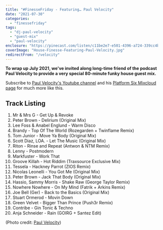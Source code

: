 ```yaml
---
title: "#FinesseFriday - Featuring… Paul Velocity"
date: "2021-07-30"
categories:
  - "finessefriday"
tags:
  - "dj-paul-velocity"
  - "guest-mix"
  - "paul-velocity"
enclosure: "https://pinecast.com/listen/c11be2e7-e501-4396-a724-339cc4bc093a.mp3 197674785 audio/mpeg "
coverImage: "House-Finesse-Featuring-Paul-Velocity.jpg"
redirectFrom: "/velocity"
---
```


**To wrap up July 2021, we've invited along long-time friend of the podcast Paul Velocity to provide a very special 80-minute funky house guest mix.**

Subscribe to [Paul Velocity's Youtube channel](https://www.youtube.com/user/djpaulvelocity/) and his [Platform Six Mixcloud page](https://www.mixcloud.com/funkyhousedj/) for much more like this.

## Track Listing

1. Mr & Mrs G - Get Up & Revoke
2. Peter Brown - Delirium (Original Mix)
3. Lee Foss & Anabel Englund - Warm Disco
4. Brandy - Top Of The World (Rozegarden + Twinflame Remix)
5. Tom Junior - Move Ya Body (Original Mix)
6. Scott Diaz, LOA. - Let The Music (Original Mix)
7. Riton - Rinse and Repeat (Antwon & NTM Remix)
8. Lenny - Postmodern
9. Markfuster - Work That
10. Groove Killah - Hot Riddim (Traxsource Exclusive Mix)
11. Tessela - Hackney Parrot (ZIOS Remix)
12. Nicolas Leonelli - You Got Me (Original Mix)
13. Peter Brown - Jack That Body (Original Mix)
14. Hassio, Sammy Morris - Shake Raw (George Taylor Remix)
15. Nowhere Nowhere - On My Mind (Fatrik + Arkins Remix)
16. Joe Bell (Ger) - Back to the Basics (Original Mix)
17. Stuart Ormerod - Movin Down
18. Green Velvet - Bigger Than Prince (Push3r Remix)
19. Contribe - Gin Tonic & Techno
20. Anja Schneider - Rain (GOIRG + Santez Edit)

(Photo credit: [Paul Velocity](https://www.instagram.com/p/CMYQCjggodF/))
